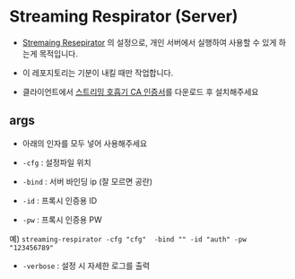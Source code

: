 # Streaming Respirator (Server)

- [Stremaing Resepirator](https://github.com/RyuaNerin/StreamingRespirator) 의 설정으로, 개인 서버에서 실행하여 사용할 수 있게 하는게 목적입니다.

- 이 레포지토리는 기분이 내킬 때만 작업합니다.

- 클라이언트에서 [스트리밍 호흡기 CA 인증서](https://raw.githubusercontent.com/RyuaNerin/StreamingRespirator/master/StreamingRespirator/Certificate/ca.crt)를 다운로드 후 설치해주세요

## args

- 아래의 인자를 모두 넣어 사용해주세요

- `-cfg` : 설정파일 위치
- `-bind` : 서버 바인딩 ip (잘 모르면 공란)
- `-id` : 프록시 인증용 ID
- `-pw` : 프록시 인증용 PW

예) `streaming-respirator -cfg "cfg"  -bind "" -id "auth" -pw "123456789"`

- `-verbose` : 설정 시 자세한 로그를 출력
